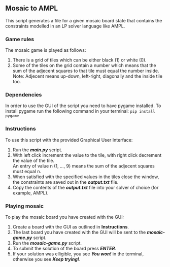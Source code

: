 ## Mosaic to AMPL

This script generates a file for a given mosaic board state that contains the constraints modelled in an LP solver language like AMPL.

### Game rules

The mosaic game is played as follows:

1. There is a grid of tiles which can be either black (1) or white (0).
2. Some of the tiles on the grid contain a number which means that the sum of the adjecent squares to that tile must equal the number inside.
   Note: Adjecent means up-down, left-right, diagonally and the inside tile too.

### Dependencies

In order to use the GUI of the script you need to have pygame installed.
To install pygame run the following command in your terminal:
`pip install pygame`

### Instructions

To use this script with the provided Graphical User Interface:

1. Run the **_main.py_** script.
2. With left click increment the value to the tile, with right click decrement the value of the tile.<br />
   An entry of value n (1, ..., 9) means the sum of the adjecent squares must equal n.
3. When satisfied with the specified values in the tiles close the window, the constraints are saved out in the **_output.txt_** file.
4. Copy the contents of the **_output.txt_** file into your solver of choice (for example, AMPL).

### Playing mosaic

To play the mosaic board you have created with the GUI:

1. Create a board with the GUI as outlined in **Instructions**.
2. The last board you have created with the GUI will be sent to the **_mosaic-game.py_** script.
3. Run the **_mosaic-game.py_** script.
4. To submit the solution of the board press **_ENTER_**.
5. If your solution was elligible, you see **_You won!_** in the terminal, otherwise you see **_Keep trying!_**.
